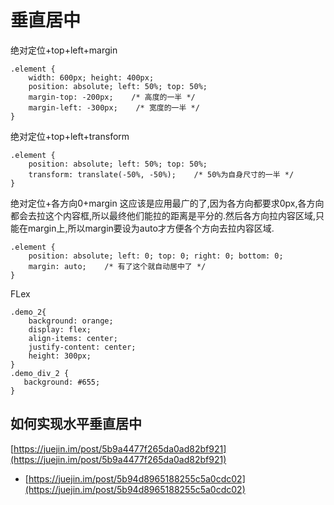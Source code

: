 # 垂直居中

绝对定位+top+left+margin

```text
.element {
    width: 600px; height: 400px;
    position: absolute; left: 50%; top: 50%;
    margin-top: -200px;    /* 高度的一半 */
    margin-left: -300px;    /* 宽度的一半 */
}
```

绝对定位+top+left+transform

```text
.element {
    position: absolute; left: 50%; top: 50%;
    transform: translate(-50%, -50%);    /* 50%为自身尺寸的一半 */
}
```

绝对定位+各方向0+margin 这应该是应用最广的了,因为各方向都要求0px,各方向都会去拉这个内容框,所以最终他们能拉的距离是平分的.然后各方向拉内容区域,只能在margin上,所以margin要设为auto才方便各个方向去拉内容区域.

```text
.element {
    position: absolute; left: 0; top: 0; right: 0; bottom: 0;
    margin: auto;    /* 有了这个就自动居中了 */
}
```

FLex

```text
.demo_2{
    background: orange;
    display: flex;
    align-items: center;
    justify-content: center;
    height: 300px;
}
.demo_div_2 {
   background: #655;
}
```

## 如何实现水平垂直居中

[https://juejin.im/post/5b9a4477f265da0ad82bf921](https://juejin.im/post/5b9a4477f265da0ad82bf921)

* [https://juejin.im/post/5b94d8965188255c5a0cdc02](https://juejin.im/post/5b94d8965188255c5a0cdc02)

